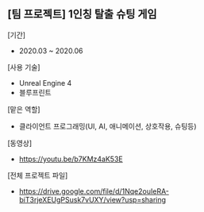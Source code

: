 ## [팀 프로젝트] 1인칭 탈출 슈팅 게임

[기간]
- 2020.03 ~ 2020.06

[사용 기술]
- Unreal Engine 4
- 블루프린트

[맡은 역할]
- 클라이언트 프로그래밍(UI, AI, 애니메이션, 상호작용, 슈팅등)

[동영상]
- https://youtu.be/b7KMz4aK53E

[전체 프로젝트 파일]
- https://drive.google.com/file/d/1Nqe2ouIeRA-biT3rjeXEUgPSusk7vUXY/view?usp=sharing
